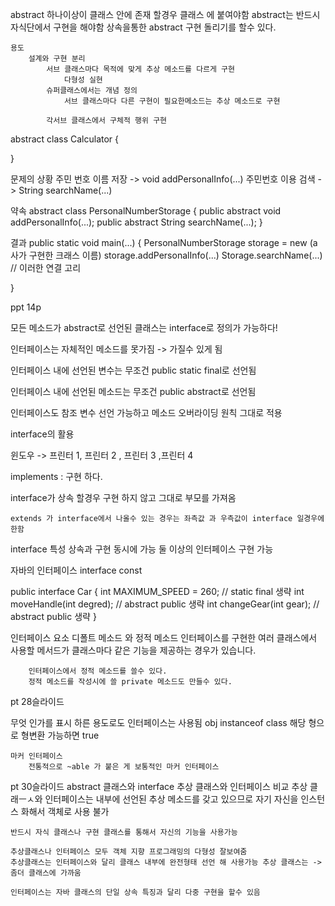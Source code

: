 


abstract 
    하나이상이 클래스 안에 존재 할경우 클래스 에 붙여야함
    abstract는 반드시 자식단에서 구현을 해야함
    상속을통한 abstract 구현 돌리기를 할수 있다.

    용도
        설계와 구현 분리
            서브 클래스마다 목적에 맞게 추상 메소드를 다르게 구현
                다형성 실현
            슈퍼클래스에서는 개념 정의
                서브 클래스마다 다른 구현이 필요한메소드는 추상 메소드로 구현
            
            각서브 클래스에서 구체적 행위 구현

abstract class Calculator
{
    
}

문제의 상황
    주민 번호 이름 저장 -> void addPersonalInfo(...)
    주민번호 이용 검색 -> String searchName(...)

약속
abstract class PersonalNumberStorage
{
    public abstract void addPersonalInfo(...);
    public abstract String searchName(...);
}

결과
public static void main(...)
{
    PersonalNumberStorage storage = new (a 사가 구현한 크래스 이름)
    storage.addPersonalInfo(...)
    Storage.searchName(...) // 이러한 연결 고리

}

ppt 14p

모든 메소드가 abstract로 선언된 클래스는 interface로 정의가 가능하다!

인터페이스는 자체적인 메소드를 못가짐 -> 가질수 있게 됨

인터페이스 내에 선언된 변수는 무조건 public static final로 선언됨

인터페이스 내에 선언된 메소드는 무조건 public abstract로 선언됨

인터페이스도 참조 변수 선언 가능하고 메소드 오버라이딩 원칙 그대로 적용



interface의 활용

윈도우 -> 프린터 1, 프린터 2 , 프린터 3 ,프린터 4

implements : 구현 하다.

interface가 상속 할경우
    구현 하지 않고 그대로 부모를 가져옴

    extends 가 interface에서 나올수 있는 경우는 좌측값 과 우측값이 interface 일경우에 한함

interface 특성
    상속과 구현 동시에 가능
    둘 이상의 인터페이스 구현 가능

자바의 인터페이스 
    interface const

public interface Car
{
    int MAXIMUM_SPEED = 260;  // static final 생략
    int moveHandle(int degred);  // abstract public 생략
    int changeGear(int gear); // abstract public 생략
}



인터페이스 요소
    디폴트 메소드 와 정적 메소드 
        인터페이스를 구현한 여러 클래스에서 사용할 메서드가 클래스마다 같은 기능을 제공하는 경우가 있습니다.

        인터페이스에서 정적 메소드를 쓸수 있다.
        정적 메소드를 작성시에 쓸 private 메소드도 만들수 있다.


pt 28슬라이드

무엇 인가를 표시 하른 용도로도 인터페이스는 사용됨
obj instanceof class 
    해당 형으로 형변환 가능하면 true

    마커 인터페이스
        전통적으로 ~able 가 붙은 게 보통적인 마커 인터페이스

pt 30슬라이드
abstract 클래스와 interface
 추상 클래스와 인터페이스 비교
    추상 클래ㅡㅅ와 인터페이스는 내부에 선언된 추상 메소드를 갖고 있으므로 자기 자신을 인스턴스 화해서 객체로 사용 불가

    반드시 자식 클래스나 구현 클래스를 통해서 자신의 기능을 사용가능

    추상클래스나 인터페이스 모두 객체 지향 프로그래밍의 다형성 잘보여줌
    추상클래스는 인터페이스와 달리 클래스 내부에 완전형태 선언 해 사용가능 추상 클래스는 -> 좀더 클래스에 가까움

    인터페이스는 자바 클래스의 단일 상속 특징과 달리 다중 구현을 할수 있음







